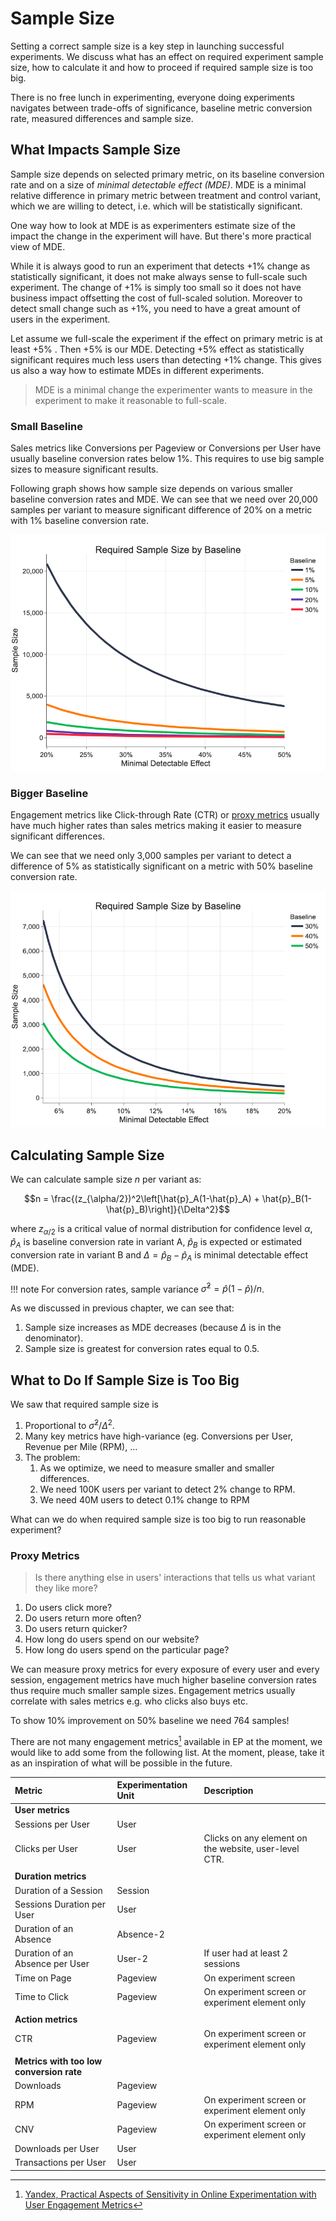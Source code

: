 # Sample Size

Setting a correct sample size is a key step in launching successful experiments. We discuss what has an effect
on required experiment sample size, how to calculate it and how to proceed if required sample size is too big.

There is no free lunch in experimenting, everyone doing experiments navigates between trade-offs of significance, baseline metric conversion rate, measured differences and sample size.

## What Impacts Sample Size

Sample size depends on selected primary metric, on its baseline conversion rate and on a size of *minimal detectable effect (MDE)*. MDE is a minimal relative difference in primary metric between treatment and control variant, which we are willing to detect, i.e. which will be statistically significant.

One way how to look at MDE is as experimenters estimate size of the impact the change in the experiment will have. But there's more practical view of MDE.

While it is always good to run an experiment that detects +1% change as statistically significant, it does not make always sense to full-scale such experiment. The change of +1% is simply too small so it does not have business impact offsetting the cost of full-scaled solution. Moreover to detect small change such as +1%, you need to have a great amount of users in the experiment.

Let assume we full-scale the experiment if the effect on primary metric is at least +5% . Then +5% is our MDE. Detecting +5% effect as statistically significant requires much less users than detecting +1% change. This gives us also a way how to estimate MDEs in different experiments.

> MDE is a minimal change the experimenter wants to measure in the experiment to make it reasonable to full-scale.

### Small Baseline

Sales metrics like Conversions per Pageview or Conversions per User have usually baseline conversion rates below 1%. This requires to use big sample sizes to measure significant results.

Following graph shows how sample size depends on various smaller baseline conversion rates and MDE. We can see
that we need over 20,000 samples per variant to measure significant difference of 20% on a metric with 1% baseline conversion rate.

![](images/small_baseline.png)

### Bigger Baseline

Engagement metrics like Click-through Rate (CTR) or [proxy metrics](sample_size.md#proxy-metrics) usually have much higher rates than sales metrics making it easier to measure significant differences.

We can see that we need only 3,000 samples per variant to detect a difference of 5% as statistically significant on a metric with 50% baseline conversion rate.

![](images/big_baseline.png)

## Calculating Sample Size

We can calculate sample size $n$ per variant as:

$$n = \frac{(z_{\alpha/2})^2\left[\hat{p}_A(1-\hat{p}_A) + \hat{p}_B(1-\hat{p}_B)\right]}{\Delta^2}$$

where $z_{\alpha/2}$ is a critical value of normal distribution for confidence level $\alpha$, $\hat{p}_A$ is baseline conversion rate in variant A, $\hat{p}_B$ is expected or estimated conversion rate in variant B and $\Delta = \hat{p}_B - \hat{p}_A$ is minimal detectable effect (MDE).

!!! note
    For conversion rates, sample variance $\hat{\sigma}^2 = \hat{p}(1-\hat{p})/n$.

As we discussed in previous chapter, we can see that:

1. Sample size increases as MDE decreases (because $\Delta$ is in the denominator).
1. Sample size is greatest for conversion rates equal to 0.5.

## What to Do If Sample Size is Too Big

We saw that required sample size is

1. Proportional to $\hat{\sigma}^2/\Delta^2$.
1. Many key metrics have high-variance (eg. Conversions per User, Revenue per Mile (RPM), ...
1. The problem:
    1. As we optimize, we need to measure smaller and smaller differences.
    1. We need 100K users per variant to detect 2% change to RPM.
    1. We need 40M users to detect 0.1% change to RPM

What can we do when required sample size is too big to run reasonable experiment?

### Proxy Metrics

> Is there anything else in users' interactions that tells us what variant they like more?

1. Do users click more?
1. Do users return more often?
1. Do users return quicker?
1. How long do users spend on our website?
1. How long do users spend on the particular page?

We can measure proxy metrics for every exposure of every user and every session, engagement metrics have much higher baseline conversion rates thus require much smaller sample sizes. Engagement metrics usually correlate with sales metrics e.g. who clicks also buys etc.

To show 10% improvement on 50% baseline we need 764 samples!

There are not many engagement metrics[^1] available in EP at the moment, we would like to add some from the following list. At the moment, please, take it as an inspiration of what will be possible in the future.


|Metric                         |Experimentation Unit |Description      |
|:------------------------------|:--------------------|:----------------|
|**User metrics**|||
|Sessions per User | User ||
|Clicks per User| User | Clicks on any element on the website, user-level CTR. |
||||
|**Duration metrics**|||
|Duration of a Session| Session ||
|Sessions Duration per User| User ||
|Duration of an Absence   | Absence-2 | |
|Duration of an Absence per User| User-2 | If user had at least 2 sessions |
|Time on Page   | Pageview | On experiment screen |
|Time to Click   | Pageview  | On experiment screen or experiment element only  |
||||
|**Action metrics**|||
|CTR   | Pageview | On experiment screen or experiment element only  |
||||
|**Metrics with too low conversion rate**|||
|Downloads | Pageview| |
|RPM   | Pageview | On experiment screen or experiment element only  |
|CNV   | Pageview | On experiment screen or experiment element only  |
|Downloads per User| User ||
|Transactions per User| User ||

[^1]: [Yandex, Practical Aspects of Sensitivity in Online Experimentation with User Engagement Metrics](https://research.yandex.com/publications/99)
